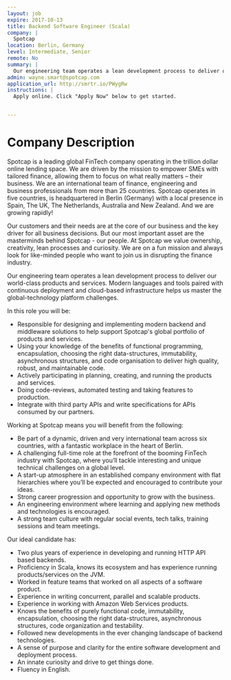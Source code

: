 ```yaml
---
layout: job
expire: 2017-10-13
title: Backend Software Engineer (Scala)
company: |
  Spotcap
location: Berlin, Germany
level: Intermediate, Senior
remote: No
summary: |
  Our engineering team operates a lean development process to deliver our world-class products and services. Modern languages and tools paired with continuous deployment and cloud-based infrastructure helps us master the global-technology platform challenges.
admin: wayne.smart@spotcap.com
application_url: http://smrtr.io/PWygRw
instructions: |
  Apply online. Click "Apply Now" below to get started.


---
```


<!-- break -->

# Company Description

Spotcap is a leading global FinTech company operating in the trillion dollar online lending space. We are driven by the mission to empower SMEs with tailored finance, allowing them to focus on what really matters – their business. We are an international team of finance, engineering and business professionals from more than 25 countries. Spotcap operates in five countries, is headquartered in Berlin (Germany) with a local presence in Spain, The UK, The Netherlands, Australia and New Zealand. And we are growing rapidly!

Our customers and their needs are at the core of our business and the key driver for all business decisions. But our most important asset are the masterminds behind Spotcap - our people. At Spotcap we value ownership, creativity, lean processes and curiosity. We are on a fun mission and always look for like-minded people who want to join us in disrupting the finance industry.

Our engineering team operates a lean development process to deliver our world-class products and services. Modern languages and tools paired with continuous deployment and cloud-based infrastructure helps us master the global-technology platform challenges.

In this role you will be:
- Responsible for designing and implementing modern backend and middleware solutions to help support Spotcap's global portfolio of products and services.
- Using your knowledge of the benefits of functional programming, encapsulation, choosing the right data-structures, immutability, asynchronous structures, and code organisation to deliver high quality, robust, and maintainable code.
- Actively participating in planning, creating, and running the products and services.
- Doing code-reviews, automated testing and taking features to production.
- Integrate with third party APIs and write specifications for APIs consumed by our partners.

Working at Spotcap means you will benefit from the following:
- Be part of a dynamic, driven and very international team across six countries, with a fantastic workplace in the heart of Berlin.
- A challenging full-time role at the forefront of the booming FinTech industry with Spotcap, where you’ll tackle interesting and unique technical challenges on a global level.
- A start-up atmosphere in an established company environment with flat hierarchies where you’ll be expected and encouraged to contribute your ideas.
- Strong career progression and opportunity to grow with the business.
- An engineering environment where learning and applying new methods and technologies is encouraged.
- A strong team culture with regular social events, tech talks, training sessions and team meetings.

Our ideal candidate has:
- Two plus years of experience in developing and running HTTP API based backends.
- Proficiency in Scala, knows its ecosystem and has experience running products/services on the JVM.
- Worked in feature teams that worked on all aspects of a software product.
- Experience in writing concurrent, parallel and scalable products.
- Experience in working with Amazon Web Services products.
- Knows the benefits of purely functional code, immutability, encapsulation, choosing the right data-structures, asynchronous structures, code organization and testability.
- Followed new developments in the ever changing landscape of backend technologies.
- A sense of purpose and clarity for the entire software development and deployment process.
- An innate curiosity and drive to get things done.
- Fluency in English.
